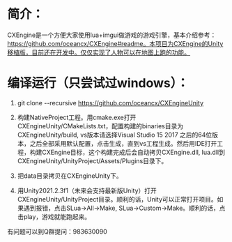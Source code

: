# 简介：

CXEngine是一个方便大家使用lua+imgui做游戏的游戏引擎，基本介绍参考：https://github.com/oceancx/CXEngine#readme。本项目为CXEngine的Unity移植版，目前还在开发中。仅仅实现了人物可以在地图上跑的功能。

# 编译运行（只尝试过windows）：

1. git clone --recursive https://github.com/oceancx/CXEngineUnity

2. 构建NativeProject工程。用cmake.exe打开CXEngineUnity/CMakeLists.txt，配置构建的binaries目录为CXEngineUnity/build, vs版本请选择Visual Studio 15 2017 之后的64位版本，之后全部采用默认配置，点击生成，直到vs工程生成。然后用IDE打开工程，构建CXEngine目标，这个构建完成后会自动拷贝CXEngine.dll, lua.dll到CXEngineUnity/UnityProject/Assets/Plugins目录下。

3. 把data目录拷贝在CXEngineUnity下。

4. 用Unity2021.2.3f1（未来会支持最新版Unity）打开CXEngineUnity/UnityProject目录。顺利的话，Unity可以正常打开项目。如果遇到报错，点击SLua->All->Make, SLua->Custom->Make。顺利的话，点击play，游戏就能跑起来。

有问题可以到Q群提问：983630090
